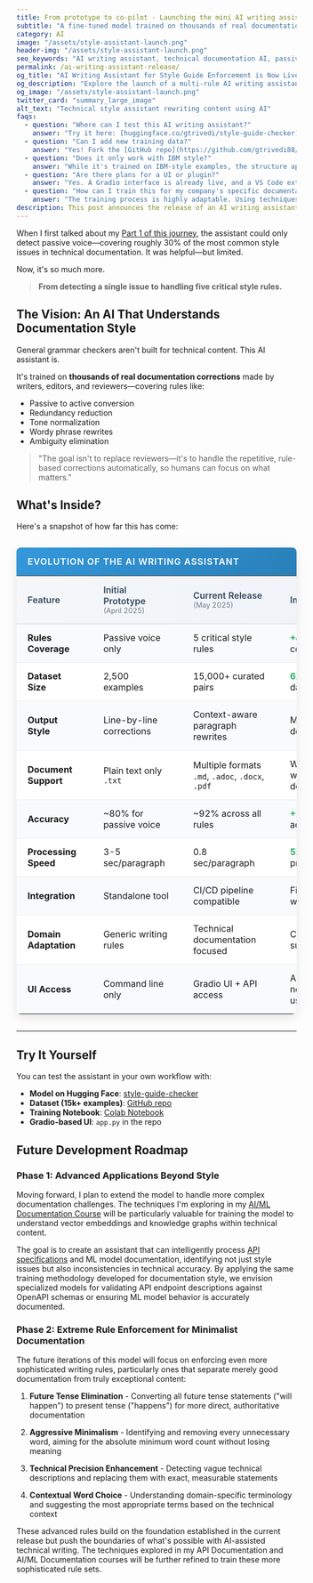 ```yaml
---
title: From prototype to co-pilot - Launching the mini AI writing assistant for technical style enforcement
subtitle: "A fine-tuned model trained on thousands of real documentation edits—rewriting with near-human precision"
category: AI  
image: "/assets/style-assistant-launch.png"  
header-img: "/assets/style-assistant-launch.png"  
seo_keywords: "AI writing assistant, technical documentation AI, passive voice checker, style guide automation, documentation grammar checker, Hugging Face model, fine-tuned FLAN-T5, generative AI documentation, vector embeddings, RAG documentation systems, LLM prompt engineering, multimodal documentation AI, knowledge graph documentation, API documentation automation, context-aware ML documentation, API schema validation, semantic search documentation"
permalink: /ai-writing-assistant-release/
og_title: "AI Writing Assistant for Style Guide Enforcement is Now Live"
og_description: "Explore the launch of a multi-rule AI writing assistant that flags and rewrites style issues like passive voice, redundancy, and unclear tone—built for technical writers."
og_image: "/assets/style-assistant-launch.png"
twitter_card: "summary_large_image"
alt_text: "Technical style assistant rewriting content using AI"
faqs:
  - question: "Where can I test this AI writing assistant?"  
    answer: "Try it here: [huggingface.co/gtrivedi/style-guide-checker](https://huggingface.co/gtrivedi/style-guide-checker), or use the [Colab notebook](https://github.com/gtrivedi88/style-guide-base/blob/master/resources/style-guide_base.ipynb) for your own training and tests."
  - question: "Can I add new training data?"  
    answer: "Yes! Fork the [GitHub repo](https://github.com/gtrivedi88/style-guide-base) and submit new prompt-output pairs. The model improves as the dataset grows."
  - question: "Does it only work with IBM style?"  
    answer: "While it's trained on IBM-style examples, the structure applies to any minimalist, clear technical writing. The framework is extensible to other style guides."
  - question: "Are there plans for a UI or plugin?"  
    answer: "Yes. A Gradio interface is already live, and a VS Code extension is under development. Stay updated via [GitHub](https://github.com/gtrivedi88) or [BeingTechnicalWriter.com](https://beingtechnicalwriter.com)."
  - question: "How can I train this for my company's specific documentation needs?"
    answer: "The training process is highly adaptable. Using techniques covered in my API Documentation Masterclass, you can customize the model for your organization's unique style guide and technical terminology. The same data preparation approach works whether you're documenting APIs, ML systems, or traditional software."
description: This post announces the release of an AI writing assistant built to help technical writers enforce writing rules automatically. Includes dataset, Colab notebook, and Hugging Face model.
---
```


When I first talked about my [Part 1 of this journey](/model-training/), the assistant could only detect passive voice—covering roughly 30% of the most common style issues in technical documentation. It was helpful—but limited.

Now, it's so much more.

> **From detecting a single issue to handling five critical style rules.**

## The Vision: An AI That Understands Documentation Style

General grammar checkers aren't built for technical content. This AI assistant is.

It's trained on **thousands of real documentation corrections** made by writers, editors, and reviewers—covering rules like:

- Passive to active conversion  
- Redundancy reduction  
- Tone normalization  
- Wordy phrase rewrites  
- Ambiguity elimination  

> "The goal isn't to replace reviewers—it's to handle the repetitive, rule-based corrections automatically, so humans can focus on what matters."

## What's Inside?

Here's a snapshot of how far this has come:

<div class="table-container">
  <p class="table-caption">Evolution of the AI Writing Assistant</p>
  <table class="results-table">
    <thead>
      <tr>
        <th>Feature</th>
        <th>Initial Prototype<br><span class="version-date">(April 2025)</span></th>
        <th>Current Release<br><span class="version-date">(May 2025)</span></th>
        <th>Impact</th>
      </tr>
    </thead>
    <tbody>
      <tr>
        <td><strong>Rules Coverage</strong></td>
        <td>Passive voice only</td>
        <td>5 critical style rules</td>
        <td><span class="improvement">+400%</span> rule coverage</td>
      </tr>
      <tr>
        <td><strong>Dataset Size</strong></td>
        <td>2,500 examples</td>
        <td>15,000+ curated pairs</td>
        <td><span class="improvement">6x</span> more training data</td>
      </tr>
      <tr>
        <td><strong>Output Style</strong></td>
        <td>Line-by-line corrections</td>
        <td>Context-aware paragraph rewrites</td>
        <td>More cohesive document flow</td>
      </tr>
      <tr>
        <td><strong>Document Support</strong></td>
        <td>Plain text only<br><code>.txt</code></td>
        <td>Multiple formats<br><code>.md</code>, <code>.adoc</code>, <code>.docx</code>, <code>.pdf</code></td>
        <td>Works with real-world documentation</td>
      </tr>
      <tr>
        <td><strong>Accuracy</strong></td>
        <td>~80% for passive voice</td>
        <td>~92% across all rules</td>
        <td><span class="improvement">+12%</span> detection accuracy</td>
      </tr>
      <tr>
        <td><strong>Processing Speed</strong></td>
        <td>3-5 sec/paragraph</td>
        <td>0.8 sec/paragraph</td>
        <td><span class="improvement">5x</span> faster processing</td>
      </tr>
      <tr>
        <td><strong>Integration</strong></td>
        <td>Standalone tool</td>
        <td>CI/CD pipeline compatible</td>
        <td>Fits into existing workflows</td>
      </tr>
      <tr>
        <td><strong>Domain Adaptation</strong></td>
        <td>Generic writing rules</td>
        <td>Technical documentation focused</td>
        <td>Context-aware suggestions</td>
      </tr>
      <tr>
        <td><strong>UI Access</strong></td>
        <td>Command line only</td>
        <td>Gradio UI + API access</td>
        <td>Accessible to non-technical users</td>
      </tr>
    </tbody>
  </table>
</div>

<style>
.version-date {
  font-size: 0.8em;
  font-weight: normal;
  opacity: 0.7;
}
.improvement {
  color: #27ae60;
  font-weight: bold;
}
.table-container {
  margin: 30px 0;
  border-radius: 8px;
  overflow: hidden;
  box-shadow: 0 6px 18px rgba(0,0,0,0.1);
  width: 100%;
  overflow-x: auto; /* Enable horizontal scrolling for small screens */
}
.table-caption {
  background: linear-gradient(135deg, #3498db, #2980b9);
  color: white;
  margin: 0;
  padding: 15px 20px;
  font-weight: 600;
  letter-spacing: 1px;
  text-transform: uppercase;
  font-size: 16px;
}
.results-table {
  width: 100%;
  border-collapse: collapse;
  margin: 0;
  box-shadow: none;
  border-radius: 0;
  min-width: 650px; /* Ensures table doesn't shrink too much */
}
.results-table thead {
  background: linear-gradient(to right, #f5f7fa, #eef2f7);
}
.results-table thead th {
  padding: 15px 20px;
  text-align: left;
  font-weight: 600;
  color: #34495e;
  border-bottom: 2px solid #e0e6ed;
}
.results-table tbody tr td {
  padding: 14px 20px;
  border-bottom: 1px solid #ebedf0;
  vertical-align: middle;
}
.results-table tbody tr:nth-child(odd) {
  background-color: #f8fafb;
}
.results-table tbody tr:nth-child(even) {
  background-color: #ffffff;
}
.results-table tbody tr:hover {
  background-color: #eef7fc;
  transition: all 0.2s ease;
}
.results-table tbody tr:last-child td {
  border-bottom: none;
}

/* Responsive adjustments */
@media (max-width: 768px) {
  .results-table thead th,
  .results-table tbody tr td {
    padding: 10px 12px;
    font-size: 0.9em;
  }
  
  .table-caption {
    padding: 12px 15px;
    font-size: 14px;
  }
  
  code {
    font-size: 0.8em;
  }
  
  .version-date {
    display: block;
    margin-top: 3px;
  }
}

@media (max-width: 480px) {
  .table-container {
    border-radius: 6px;
    box-shadow: 0 4px 12px rgba(0,0,0,0.1);
  }
  
  .results-table thead th,
  .results-table tbody tr td {
    padding: 8px 10px;
    font-size: 0.85em;
  }
}
</style>

---

## Try It Yourself

You can test the assistant in your own workflow with:

- **Model on Hugging Face**: [style-guide-checker](https://huggingface.co/gtrivedi/style-guide-checker)  
- **Dataset (15k+ examples)**: [GitHub repo](https://github.com/gtrivedi88/style-guide-base/blob/master/resources/dataset_passive_to_active.json)  
- **Training Notebook**: [Colab Notebook](https://github.com/gtrivedi88/style-guide-base/blob/master/resources/style_guide_base.ipynb)  
- **Gradio-based UI**: `app.py` in the repo  


## Future Development Roadmap

### Phase 1: Advanced Applications Beyond Style

Moving forward, I plan to extend the model to handle more complex documentation challenges. The techniques I'm exploring in my [AI/ML Documentation Course](https://beingtechnicalwriter.com/aimldocumentation) will be particularly valuable for training the model to understand vector embeddings and knowledge graphs within technical content.

The goal is to create an assistant that can intelligently process [API specifications](https://beingtechnicalwriter.com/apidocumentation) and ML model documentation, identifying not just style issues but also inconsistencies in technical accuracy. By applying the same training methodology developed for documentation style, we envision specialized models for validating API endpoint descriptions against OpenAPI schemas or ensuring ML model behavior is accurately documented.

### Phase 2: Extreme Rule Enforcement for Minimalist Documentation

The future iterations of this model will focus on enforcing even more sophisticated writing rules, particularly ones that separate merely good documentation from truly exceptional content:

1. **Future Tense Elimination** - Converting all future tense statements ("will happen") to present tense ("happens") for more direct, authoritative documentation

2. **Aggressive Minimalism** - Identifying and removing every unnecessary word, aiming for the absolute minimum word count without losing meaning

3. **Technical Precision Enhancement** - Detecting vague technical descriptions and replacing them with exact, measurable statements

4. **Contextual Word Choice** - Understanding domain-specific terminology and suggesting the most appropriate terms based on the technical context

These advanced rules build on the foundation established in the current release but push the boundaries of what's possible with AI-assisted technical writing. The techniques explored in my API Documentation and AI/ML Documentation courses will be further refined to train these more sophisticated rule sets.